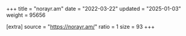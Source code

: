 +++
title = "norayr.am"
date = "2022-03-22"
updated = "2025-01-03"
weight = 95656

[extra]
source = "https://norayr.am/"
ratio = 1
size = 93
+++
